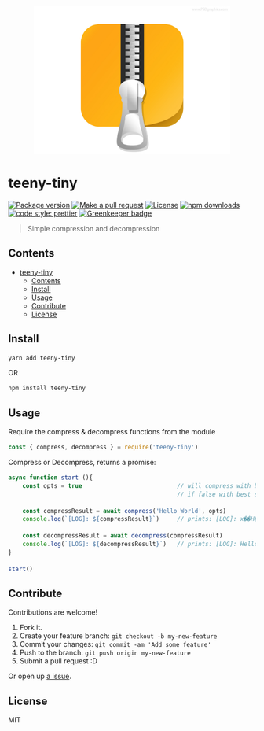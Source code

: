 <div align="center">
	<img src="assets/compress.jpg" alt="Compression" height="300px">
</div>

# teeny-tiny

[![Package version](https://img.shields.io/npm/v/teeny-tiny.svg?style=flat-square)](https://npmjs.org/package/teeny-tiny)
[![Make a pull request](https://img.shields.io/badge/PRs-welcome-brightgreen.svg?style=flat-square)](http://makeapullrequest.com)
[![License](https://img.shields.io/npm/l/teeny-tiny.svg?style=flat-square)](https://github.com/pedreviljoen/teeny-tiny/blob/master/LICENSE) 
[![npm downloads](https://img.shields.io/npm/dm/teeny-tiny.svg?style=flat-square)](https://npmjs.org/package/teeny-tiny)
[![code style: prettier](https://img.shields.io/badge/code_style-prettier-ff69b4.svg?style=flat-square)](https://github.com/prettier/prettier)
[![Greenkeeper badge](https://badges.greenkeeper.io/pedreviljoen/teeny-tiny.svg)](https://greenkeeper.io/)

> Simple compression and decompression

## Contents

- [teeny-tiny](#teeny-tiny)
  - [Contents](#contents)
  - [Install](#install)
  - [Usage](#usage)
  - [Contribute](#contribute)
  - [License](#license)

## Install

```sh
yarn add teeny-tiny
```

OR

```sh
npm install teeny-tiny
```

## Usage

Require the compress & decompress functions from the module 

```javascript
const { compress, decompress } = require('teeny-tiny')
```

Compress or Decompress, returns a promise:

```javascript
async function start (){
    const opts = true                           // will compress with best compression
                                                // if false with best speed

    const compressResult = await compress('Hello World', opts)
    console.log(`[LOG]: ${compressResult}`)     // prints: [LOG]: x��H����/�I

    const decompressResult = await decompress(compressResult)
    console.log(`[LOG]: ${decompressResult}`)   // prints: [LOG]: Hello World
}

start()
```

## Contribute

Contributions are welcome!

1. Fork it.
2. Create your feature branch: `git checkout -b my-new-feature`
3. Commit your changes: `git commit -am 'Add some feature'`
4. Push to the branch: `git push origin my-new-feature`
5. Submit a pull request :D

Or open up [a issue](https://github.com/pedreviljoen/teeny-tiny/issues).

## License

MIT